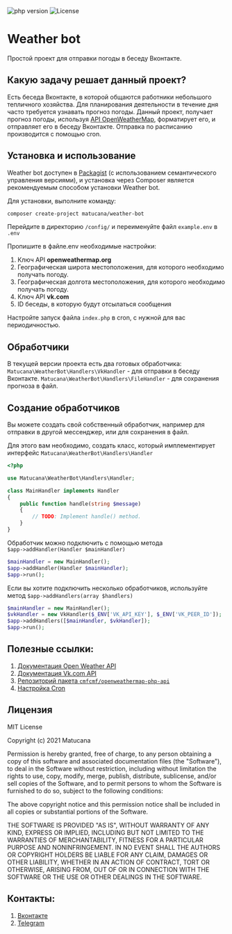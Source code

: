 
<img src="https://img.shields.io/packagist/php-v/matucana/weather-bot/v1.1.4?label=PHP" alt="php version">
<img src="https://img.shields.io/packagist/l/matucana/weather-bot" alt="License">

# Weather bot
Простой проект для отправки погоды в беседу Вконтакте.


## Какую задачу решает данный проект?
Есть беседа Вконтакте, в которой общаются работники небольшого тепличного хозяйства.
Для планирования деятельности в течение дня часто требуется узнавать прогноз погоды.
Данный проект, получает прогноз погоды, используя [API OpenWeatherMap](https://openweathermap.org/api), форматирует его, и отправляет его в беседу Вконтакте.
Отправка по расписанию производится с помощью cron.

## Установка и использование
Weather bot доступен в [Packagist](https://packagist.org/packages/matucana/weather-bot) (с использованием семантического управления версиями), и установка через Composer является рекомендуемым способом установки Weather bot.

Для установки, выполните команду:
```sh
composer create-project matucana/weather-bot
```

Перейдите в директорию `/config/` и переименуйте файл `example.env` в `.env`

Пропишите в файле.env необходимые настройки:

1. Ключ API **openweathermap.org**
2. Географическая широта местоположения, для которого необходимо получать погоду.
3. Географическая долгота местоположения, для которого необходимо получать погоду.
4. Ключ API **vk.com**
5. ID беседы, в которую будут отсылаться сообщения


Настройте запуск файла `index.php` в cron, с нужной для вас периодичностью.
## Обработчики
В текущей версии проекта есть два готовых обработчика:
`Matucana\WeatherBot\Handlers\VkHandler` - для отправки в беседу Вконтакте.
`Matucana\WeatherBot\Handlers\FileHandler` - для сохранения прогноза в файл.

## Создание обработчиков

Вы можете создать свой собственный обработчик, например для отправки в другой мессенджер, или для сохранения в файл.

Для этого вам необходимо, создать класс, который имплементирует интерфейс `Matucana\WeatherBot\Handlers\Handler`

```php
<?php

use Matucana\WeatherBot\Handlers\Handler;

class MainHandler implements Handler
{
    public function handle(string $message)
    {
        // TODO: Implement handle() method.
    }
}
```
Обработчик можно подключить с помощью метода  
`$app->addHandler(Handler $mainHandler)`
```php
$mainHandler = new MainHandler();
$app->addHandler(Handler $mainHandler);
$app->run();
```
Если вы хотите подключить несколько обработчиков, используйте метод 
`$app->addHandlers(array $handlers)`
```php
$mainHandler = new MainHandler();
$vkHandler = new VkHandler($_ENV['VK_API_KEY'], $_ENV['VK_PEER_ID']);
$app->addHandlers([$mainHandler, $vkHandler]);
$app->run();
```
## Полезные ссылки: 
1. [Документация Open Weather API](https://openweathermap.org/api) 
2. [Документация Vk.com API](https://vk.com/dev/first_guide)
3. [Репозиторий пакета `cmfcmf/openweathermap-php-api`](cmfcmf/openweathermap-php-api)
4. [Настройка Cron](https://losst.ru/nastrojka-cron)

## Лицензия
MIT License

Copyright (c) 2021 Matucana

Permission is hereby granted, free of charge, to any person obtaining a copy
of this software and associated documentation files (the "Software"), to deal
in the Software without restriction, including without limitation the rights
to use, copy, modify, merge, publish, distribute, sublicense, and/or sell
copies of the Software, and to permit persons to whom the Software is
furnished to do so, subject to the following conditions:

The above copyright notice and this permission notice shall be included in all
copies or substantial portions of the Software.

THE SOFTWARE IS PROVIDED "AS IS", WITHOUT WARRANTY OF ANY KIND, EXPRESS OR
IMPLIED, INCLUDING BUT NOT LIMITED TO THE WARRANTIES OF MERCHANTABILITY,
FITNESS FOR A PARTICULAR PURPOSE AND NONINFRINGEMENT. IN NO EVENT SHALL THE
AUTHORS OR COPYRIGHT HOLDERS BE LIABLE FOR ANY CLAIM, DAMAGES OR OTHER
LIABILITY, WHETHER IN AN ACTION OF CONTRACT, TORT OR OTHERWISE, ARISING FROM,
OUT OF OR IN CONNECTION WITH THE SOFTWARE OR THE USE OR OTHER DEALINGS IN THE
SOFTWARE.

## Контакты:
1. [Вконтакте](https://vk.com/winogradow.wiktor)
2. [Telegram](https://t.me/victor_dialogbox)
